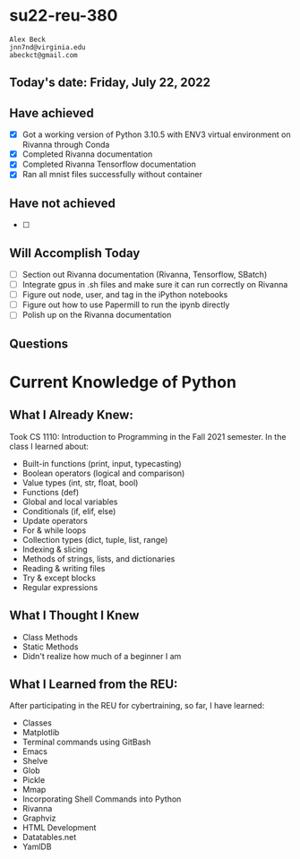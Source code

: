 # su22-reu-380

```
Alex Beck
jnn7nd@virginia.edu
abeckct@gmail.com
```

## Today's date: Friday, July 22, 2022

## Have achieved
- [x] Got a working version of Python 3.10.5 with ENV3 virtual environment
on Rivanna through Conda
- [x] Completed Rivanna documentation
- [x] Completed Rivanna Tensorflow documentation
- [x] Ran all mnist files successfully without container

## Have not achieved
- [ ] 


## Will Accomplish Today
- [ ] Section out Rivanna documentation (Rivanna, Tensorflow, SBatch)
- [ ] Integrate gpus in .sh files and make sure it can run correctly on Rivanna
- [ ] Figure out node, user, and tag in the iPython notebooks
- [ ] Figure out how to use Papermill to run the ipynb directly
- [ ] Polish up on the Rivanna documentation

## Questions


# Current Knowledge of Python

## What I Already Knew:

Took CS 1110: Introduction to Programming in the Fall 2021 semester. In 
the class I learned about: 

* Built-in functions (print, input, typecasting)
* Boolean operators (logical and comparison)
* Value types (int, str, float, bool)
* Functions (def)
* Global and local variables
* Conditionals (if, elif, else)
* Update operators
* For & while loops
* Collection types (dict, tuple, list, range)
* Indexing & slicing
* Methods of strings, lists, and dictionaries
* Reading & writing files
* Try & except blocks
* Regular expressions

## What I Thought I Knew

* Class Methods
* Static Methods
* Didn't realize how much of a beginner I am

## What I Learned from the REU:

After participating in the REU for cybertraining, so far, I have learned:

* Classes
* Matplotlib
* Terminal commands using GitBash
* Emacs
* Shelve
* Glob
* Pickle
* Mmap
* Incorporating Shell Commands into Python 
* Rivanna
* Graphviz
* HTML Development
* Datatables.net
* YamlDB
